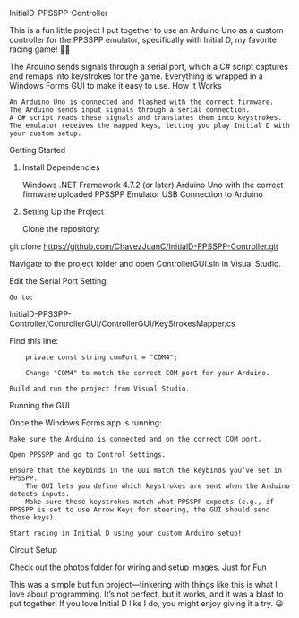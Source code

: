 InitialD-PPSSPP-Controller

This is a fun little project I put together to use an Arduino Uno as a custom controller for the PPSSPP emulator, specifically with Initial D, my favorite racing game! 🚗💨

The Arduino sends signals through a serial port, which a C# script captures and remaps into keystrokes for the game. Everything is wrapped in a Windows Forms GUI to make it easy to use.
How It Works

    An Arduino Uno is connected and flashed with the correct firmware.
    The Arduino sends input signals through a serial connection.
    A C# script reads these signals and translates them into keystrokes.
    The emulator receives the mapped keys, letting you play Initial D with your custom setup.

Getting Started
1. Install Dependencies

    Windows
    .NET Framework 4.7.2 (or later)
    Arduino Uno with the correct firmware uploaded
    PPSSPP Emulator
    USB Connection to Arduino

2. Setting Up the Project

    Clone the repository:

git clone https://github.com/ChavezJuanC/InitialD-PPSSPP-Controller.git  

Navigate to the project folder and open ControllerGUI.sln in Visual Studio.

Edit the Serial Port Setting:

    Go to:

InitialD-PPSSPP-Controller/ControllerGUI/ControllerGUI/KeyStrokesMapper.cs  

Find this line:

        private const string comPort = "COM4";  

        Change "COM4" to match the correct COM port for your Arduino.

    Build and run the project from Visual Studio.

Running the GUI

Once the Windows Forms app is running:

    Make sure the Arduino is connected and on the correct COM port.

    Open PPSSPP and go to Control Settings.

    Ensure that the keybinds in the GUI match the keybinds you’ve set in PPSSPP.
        The GUI lets you define which keystrokes are sent when the Arduino detects inputs.
        Make sure these keystrokes match what PPSSPP expects (e.g., if PPSSPP is set to use Arrow Keys for steering, the GUI should send those keys).

    Start racing in Initial D using your custom Arduino setup!

Circuit Setup

Check out the photos folder for wiring and setup images.
Just for Fun

This was a simple but fun project—tinkering with things like this is what I love about programming. It’s not perfect, but it works, and it was a blast to put together! If you love Initial D like I do, you might enjoy giving it a try. 😃
